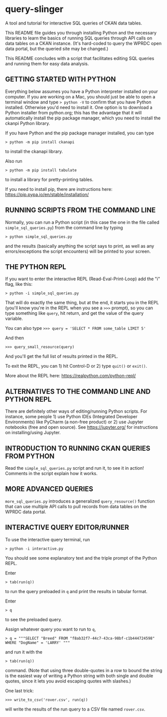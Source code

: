 # query-slinger

A tool and tutorial for interactive SQL queries of CKAN data tables.

This README file guides you through installing Python and the necessary libraries to learn the basics of running SQL queries through API calls on data tables on a CKAN instance. (It's hard-coded to query the WPRDC open data portal, but the queried site may be changed.)

This README concludes with a script that facilitates editing SQL queries and running them for easy data analysis.

## GETTING STARTED WITH PYTHON

Everything below assumes you have a Python interpreter installed on your computer. If you are working on a Mac, you should just be able to open a terminal window and type 
`> python -V`
to confirm that you have Python installed. Otherwise you'd need to install it. One option is to download a Python installer from python.org; this has the advantage that it will automatically install the pip package manager, which you need to install the ckanpi Python library.

If you have Python and the pip package manager installed, you can type

`> python -m pip install ckanapi`

to install the ckanapi library.

Also run

`> python -m pip install tabulate`

to install a library for pretty-printing tables.


If you need to install pip, there are instructions here:
https://pip.pypa.io/en/stable/installation/


## RUNNING SCRIPTS FROM THE COMMAND LINE

Normally, you can run a Python script (in this case the one in the file called `simple_sql_queries.py`) from the command line by typing 

`> python simple_sql_queries.py`

and the results (basically anything the script says to print, as well as any errors/exceptions the script encounters) will be printed to your screen.

## THE PYTHON REPL

If you want to enter the interactive REPL (Read-Eval-Print-Loop) add the "i" flag, like this:

`> python -i simple_sql_queries.py`

That will do exactly the same thing, but at the end, it starts you in the REPL (you'll know you're in the REPL when you see a `>>>` prompt), so you can type something like `query`, hit return, and get the value of the query variable.

You can also type
`>>> query = 'SELECT * FROM some_table LIMIT 5'`

And then

`>>> query_small_resource(query)`

And you'll get the full list of results printed in the REPL.

To exit the REPL, you can 1) hit Control-D or 2) type `quit()` or `exit()`.

More about the REPL here: https://realpython.com/python-repl/

## ALTERNATIVES TO THE COMMAND LINE AND PYTHON REPL

There are definitely other ways of editing/running Python scripts. For instance, some people 1) use Python IDEs (Integrated Developer Environments) like PyCharm (a non-free product) or 2) use Jupyter notebooks (free and open source). See https://jupyter.org/ for instructions on installing/using Jupyter.

## INTRODUCTION TO RUNNING CKAN QUERIES FROM PYTHON

Read the `simple_sql_queries.py` script and run it, to see it in action! Comments in the script explain how it works.

## MORE ADVANCED QUERIES

`more_sql_queries.py` introduces a generalized `query_resource()` function that can use multiple API calls to pull records from data tables on the WPRDC data portal.

## INTERACTIVE QUERY EDITOR/RUNNER

To use the interactive query terminal, run 

`> python -i interactive.py`

You should see some explanatory text and the triple prompt of the Python REPL.

Enter 

`> tab(run(q))`

to run the query preloaded in `q` and print the results in tabular format.

Enter 

`> q`

to see the preloaded query.

Assign whatever query you want to run to `q`,

`> q = """SELECT "Breed" FROM "f8ab32f7-44c7-43ca-98bf-c1b444724598" WHERE "DogName" = 'LARRY' """`

and run it with the 

`> tab(run(q))`

command. (Note that using three double-quotes in a row to bound the string is the easiest way of writing a Python string with both single and double quotes, since it lets you avoid escaping quotes with slashes.)

One last trick:

`>>> write_to_csv('rover.csv', run(q))`

will write the results of the run query to a CSV file named `rover.csv`.
